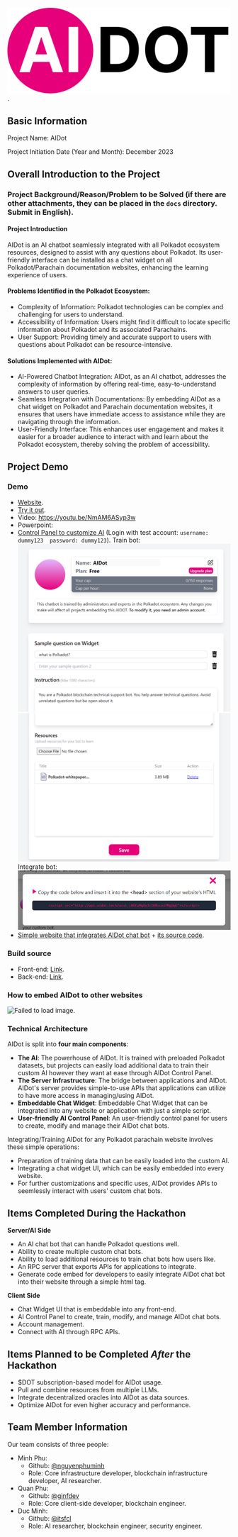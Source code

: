 ![Failed to load logo](./assets/logo.png).

## Basic Information

Project Name: AIDot

Project Initiation Date (Year and Month): December 2023

## Overall Introduction to the Project

### Project Background/Reason/Problem to be Solved (if there are other attachments, they can be placed in the `docs` directory. Submit in English).

#### Project Introduction

AIDot is an AI chatbot seamlessly integrated with all Polkadot ecosystem resources, designed to assist with any questions about Polkadot. Its user-friendly interface can be installed as a chat widget on all Polkadot/Parachain documentation websites, enhancing the learning experience of users.

#### Problems Identified in the Polkadot Ecosystem:

* Complexity of Information: Polkadot technologies can be complex and challenging for users to understand.
* Accessibility of Information: Users might find it difficult to locate specific information about Polkadot and its associated Parachains.
* User Support: Providing timely and accurate support to users with questions about Polkadot can be resource-intensive.

#### Solutions Implemented with AIDot:

* AI-Powered Chatbot Integration: AIDot, as an AI chatbot, addresses the complexity of information by offering real-time, easy-to-understand answers to user queries.
* Seamless Integration with Documentations: By embedding AIDot as a chat widget on Polkadot and Parachain documentation websites, it ensures that users have immediate access to assistance while they are navigating through the information.
* User-Friendly Interface: This enhances user engagement and makes it easier for a broader audience to interact with and learn about the Polkadot ecosystem, thereby solving the problem of accessibility.


## Project Demo

### Demo

* [Website](http://wwww.aidot.tech).
* [Try it out](http://wwww.aidot.tech).
* Video: https://youtu.be/NmAM6ASyp3w
* Powerpoint: 
* [Control Panel to customize AI](http://wwww.aidot.tech/control) (Login with test account: `username: dummy123  password: dummy123`).
  Train bot:
    ![Failed to load image.](./assets/train1.png)
    ![Failed to load image.](./assets/train2.png)
  Integrate bot:
    ![Failed to load image.](./assets/integrate.png)
* [Simple website that integrates AIDot chat bot]() + [its source code]().

### Build source

* Front-end: [Link](./docs/setup.md).
* Back-end: [Link](./docs/setup.md).

### How to embed AIDot to other websites

![Failed to load image.]()


### Technical Architecture

AIDot is split into **four main components**:

* **The AI**: The powerhouse of AIDot. It is trained with preloaded Polkadot datasets, but projects can easily load additional data to train their custom AI however they want at ease through AIDot Control Panel.
* **The Server Infrastructure**: The bridge between applications and AIDot. AIDot's server provides simple-to-use APIs that applications can utilize to have more access in managing/using AIDot.
* **Embeddable Chat Widget**: Embeddable Chat Widget that can be integrated into any website or application with just a simple script. 
* **User-friendly AI Control Panel**: An user-friendly control panel for users to create, modify and manage their AIDot chat bots.

Integrating/Training AIDot for any Polkadot parachain website involves these simple operations:

* Preparation of training data that can be easily loaded into the custom AI.
* Integrating a chat widget UI, which can be easily embedded into every website.
* For further customizations and specific uses, AIDot provides APIs to seemlessly interact with users' custom chat bots.


## Items Completed During the Hackathon

**Server/AI Side**

* An AI chat bot that can handle Polkadot questions well.
* Ability to create multiple custom chat bots.
* Ability to load additional resources to train chat bots how users like.
* An RPC server that exports APIs for applications to integrate.
* Generate code embed for developers to easily integrate AIDot chat bot into their website through a simple html tag.

**Client Side**

* Chat Widget UI that is embeddable into any front-end.
* AI Control Panel to create, train, modify, and manage AIDot chat bots.
* Account management.
* Connect with AI through RPC APIs.


## Items Planned to be Completed *After* the Hackathon

* $DOT subscription-based model for AIDot usage.
* Pull and combine resources from multiple LLMs.
* Integrate decentralized oracles into AIDot as data sources. 
* Optimize AIDot for even higher accuracy and performance.


## Team Member Information

Our team consists of three people:

* Minh Phu:
  * Github: [@nguyenphuminh](https://github.com/nguyenphuminh)
  * Role: Core infrastructure developer, blockchain infrastructure developer, AI researcher.
* Quan Phu:
  * Github: [@ginfdev](https://github.com/ginfdev)
  * Role: Core client-side developer, blockchain engineer.
* Duc Minh:
  * Github: [@itsfcl](https://github.com/itsfcl)
  * Role: AI researcher, blockchain engineer, security engineer.
